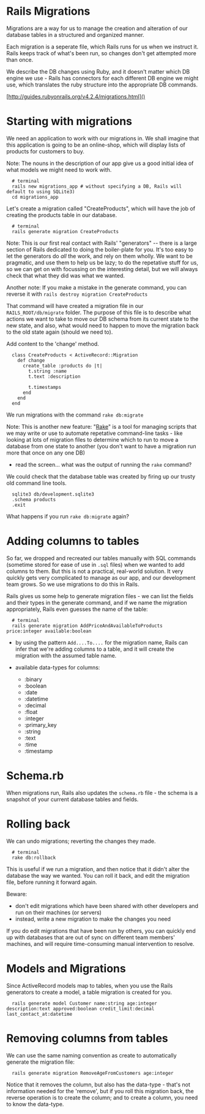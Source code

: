 # Rails Migrations

Migrations are a way for us to manage the creation and alteration of our database tables in a structured and organized manner.

Each migration is a seperate file, which Rails runs for us when we instruct it. Rails keeps track of what's been run, so changes don't get attempted more than once.

We describe the DB changes using Ruby, and it doesn't matter which DB engine we use - Rails has connectors for each different DB engine we might use, which translates the ruby structure into the appropriate DB commands.

[http://guides.rubyonrails.org/v4.2.4/migrations.html]()


# Starting with migrations

We need an application to work with our migrations in. We shall imagine that this application is going to be an online-shop, which will display lists of products for customers to buy.

Note: The nouns in the description of our app give us a good initial idea of what models we might need to work with.

```
  # terminal
  rails new migrations_app # without specifying a DB, Rails will default to using SQLite3)
  cd migrations_app
```

Let's create a migration called "CreateProducts", which will have the job of creating the products table in our database.

```
  # terminal
  rails generate migration CreateProducts
```

Note: This is our first real contact with Rails' "generators" -- there is a large section of Rails dedicated to doing the boiler-plate for you. It's too easy to let the generators do *all* the work, and rely on them wholly. We want to be pragmatic, and use them to help us be lazy; to do the repetative stuff for us, so we can get on with focussing on the interesting detail, but we will always check that what they did was what we wanted.

Another note: If you make a mistake in the generate command, you can reverse it with `rails destroy migration CreateProducts`

That command will have created a migration file in our `RAILS_ROOT/db/migrate` folder. The purpose of this file is to describe what actions we want to take to move our DB schema from its current state to the new state, and also, what would need to happen to move the migration back to the old state again (should we need to).

Add content to the 'change' method.

```
  class CreateProducts < ActiveRecord::Migration
    def change
      create_table :products do |t|
        t.string :name
        t.text :description

        t.timestamps
      end
    end
  end
```

We run migrations with the command `rake db:migrate`

Note: This is another new feature: "[Rake](https://github.com/ruby/rake)" is a tool for managing scripts that we may write or use to automate repetative command-line tasks - like looking at lots of migration files to determine which to run to move a database from one state to another (you don't want to have a migration run more that once on any one DB)

- read the screen... what was the output of running the `rake` command?

We could check that the database table was created by firing up our trusty old command line tools.

```
  sqlite3 db/development.sqlite3
  .schema products
  .exit
```

What happens if you run `rake db:migrate` again?


# Adding columns to tables

So far, we dropped and recreated our tables manually with SQL commands (sometime stored for ease of use in `.sql` files) when we wanted to add columns to them. But this is not a practical, real-world solution. It very quickly gets very complicated to manage as our app, and our development team grows. So we use migrations to do this in Rails.

Rails gives us some help to generate migration files - we can list the fields and their types in the generate command, and if we name the migration appropriately, Rails even guesses the name of the table:

```
  # terminal
  rails generate migration AddPriceAndAvailableToProducts price:integer available:boolean
```

  - by using the pattern `Add....To....` for the migration name, Rails can infer that we're adding columns to a table, and it will create the migration with the assumed table name.

  - available data-types for columns:
    * :binary
    * :boolean
    * :date
    * :datetime
    * :decimal
    * :float
    * :integer
    * :primary_key
    * :string
    * :text
    * :time
    * :timestamp


# Schema.rb

When migrations run, Rails also updates the `schema.rb` file - the schema is a snapshot of your current database tables and fields.


# Rolling back

We can undo migrations; reverting the changes they made.

```
  # terminal
  rake db:rollback
```

This is useful if we run a migration, and then notice that it didn't alter the database the way we wanted. You can roll it back, and edit the migration file, before running it forward again.

Beware:
  - don't edit migrations which have been shared with other developers and run on their machines (or servers)
  - instead, write a new migration to make the changes you need

If you do edit migrations that have been run by others, you can quickly end up with databases that are out of sync on different team members' machines, and will require time-consuming manual intervention to resolve.


# Models and Migrations

Since ActiveRecord models map to tables, when you use the Rails generators to create a model, a table migration is created for you.

```
  rails generate model Customer name:string age:integer description:text approved:boolean credit_limit:decimal last_contact_at:datetime
```


# Removing columns from tables

We can use the same naming convention as create to automatically generate the migration file:

```
  rails generate migration RemoveAgeFromCustomers age:integer
```

Notice that it removes the column, but also has the data-type - that's not information needed for the 'remove', but if you roll this migration back, the reverse operation is to create the column; and to create a column, you need to know the data-type.

